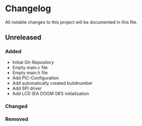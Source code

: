 # Changelog
All notable changes to this project will be documented in this file.

## Unreleased

### Added
- Initial Git-Repository
- Empty main.c file
- Empty main.h file
- Add PIC-Configuration
- Add automatically created buildnumber
- Add SPI driver
- Add LCD (EA DOGM 081) initialization

### Changed
### Removed
